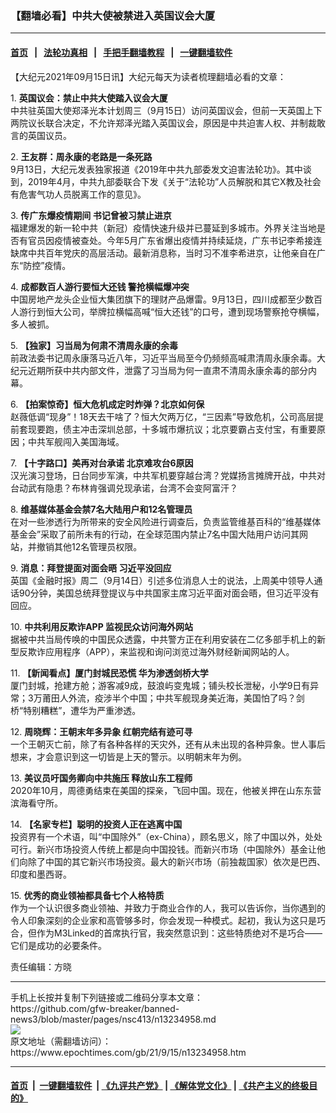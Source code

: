 ### 【翻墙必看】中共大使被禁进入英国议会大厦
------------------------

#### [首页](https://github.com/gfw-breaker/banned-news3/blob/master/README.md) &nbsp;&nbsp;|&nbsp;&nbsp; [法轮功真相](https://github.com/begood0513/basic/blob/master/README.md)  &nbsp;&nbsp;|&nbsp;&nbsp; [手把手翻墙教程](https://github.com/gfw-breaker/guides/wiki)  &nbsp;&nbsp;|&nbsp;&nbsp; [一键翻墙软件](https://github.com/gfw-breaker/nogfw/blob/master/README.md)  



<div><p>
 【大纪元2021年09月15日讯】大纪元每天为读者梳理翻墙必看的文章：
</p>
<p>
 1.
 <b>
  <ok href="http://www.epochtimes.com/gb/21/9/14/n13234175.htm" rel="noopener noreferrer" target="_blank">
   英国议会：禁止中共大使踏入议会大厦
  </ok>
 </b>
 <br/>
 中共驻英国大使郑泽光本计划周三（9月15日）访问英国议会，但前一天英国上下两院议长联合决定，不允许郑泽光踏入英国议会，原因是中共迫害人权、并制裁敢言的英国议员。
</p>
<p>
 2.
 <b>
  <ok href="http://www.epochtimes.com/gb/21/9/14/n13234459.htm" rel="noopener noreferrer" target="_blank">
   王友群：周永康的老路是一条死路
  </ok>
 </b>
 <br/>
 9月13日，大纪元发表独家报道《2019年中共九部委发文迫害法轮功》。其中谈到，2019年4月，中共九部委联合下发《关于“法轮功”人员解脱和其它X教及社会有危害气功人员脱离工作的意见》。
</p>
<p>
 3.
 <b>
  <ok href="http://www.epochtimes.com/gb/21/9/15/n13235005.htm" rel="noopener noreferrer" target="_blank">
   传广东爆疫情期间 书记曾被习禁止进京
  </ok>
 </b>
 <br/>
 福建爆发的新一轮中共（新冠）疫情快速升级并已蔓延到多城市。外界关注当地是否有官员因疫情被查处。今年5月广东省爆出疫情并持续延烧，广东书记李希接连缺席中共百年党庆的高层活动。最新消息称，当时习不准李希进京，让他亲自在广东“防控”疫情。
</p>
<p>
 4.
 <b>
  <ok href="http://www.epochtimes.com/gb/21/9/14/n13232765.htm" rel="noopener noreferrer" target="_blank">
   成都数百人游行要恒大还钱 警抢横幅爆冲突
  </ok>
 </b>
 <br/>
 中国房地产龙头企业恒大集团旗下的理财产品爆雷。9月13日，四川成都至少数百人游行到恒大公司，举牌拉横幅高喊“恒大还钱”的口号，遭到现场警察抢夺横幅，多人被抓。
</p>
<p>
 5.
 <b>
  <ok href="http://www.epochtimes.com/gb/21/9/14/n13234584.htm" rel="noopener noreferrer" target="_blank">
   【独家】习当局为何肃不清周永康的余毒
  </ok>
 </b>
 <br/>
 前政法委书记周永康落马近八年，习近平当局至今仍频频高喊肃清周永康余毒。大纪元近期所获中共内部文件，泄露了习当局为何一直肃不清周永康余毒的部分内幕。
</p>
<p>
 6.
 <b>
  <ok href="http://www.epochtimes.com/gb/21/9/14/n13233385.htm" rel="noopener noreferrer" target="_blank">
   【拍案惊奇】恒大危机成定时炸弹？北京如何保
  </ok>
 </b>
 <br/>
 赵薇低调“现身”！18天去干啥了？恒大欠两万亿，“三因素”导致危机，公司高层提前套现要跑，债主冲击深圳总部，十多城市爆抗议；北京要霸占支付宝，有重要原因；中共军舰闯入美国海域。
</p>
<p>
 7.
 <b>
  <ok href="http://www.epochtimes.com/gb/21/9/14/n13233361.htm" rel="noopener noreferrer" target="_blank">
   【十字路口】美再对台承诺 北京难攻台6原因
  </ok>
 </b>
 <br/>
 汉光演习登场，日台同步军演，中共军机要穿越台湾？党媒扬言摊牌开战，中共对台动武有隐患？布林肯强调兑现承诺，台湾不会变阿富汗？
</p>
<p>
 8.
 <b>
  <ok href="http://www.epochtimes.com/gb/21/9/14/n13234181.htm" rel="noopener noreferrer" target="_blank">
   维基媒体基金会禁7名大陆用户和12名管理员
  </ok>
 </b>
 <br/>
 在对一些渗透行为所带来的安全风险进行调查后，负责监管维基百科的“维基媒体基金会”采取了前所未有的行动，在全球范围内禁止7名中国大陆用户访问其网站，并撤销其他12名管理员权限。
</p>
<p>
 9.
 <b>
  <ok href="http://www.epochtimes.com/gb/21/9/15/n13234614.htm" rel="noopener noreferrer" target="_blank">
   消息：拜登提面对面会晤 习近平没回应
  </ok>
 </b>
 <br/>
 英国《金融时报》周二（9月14日）引述多位消息人士的说法，上周美中领导人通话90分钟，美国总统拜登提议与中共国家主席习近平面对面会晤，但习近平没有回应。
</p>
<p>
 10.
 <b>
  <ok href="http://www.epochtimes.com/gb/21/9/14/n13234564.htm" rel="noopener noreferrer" target="_blank">
   中共利用反欺诈APP 监视民众访问海外网站
  </ok>
 </b>
 <br/>
 据被中共当局传唤的中国民众透露，中共警方正在利用安装在二亿多部手机上的新型反欺诈应用程序（APP），来监视和询问浏览过海外财经新闻网站的人。
</p>
<p>
 11.
 <b>
  <ok href="http://www.epochtimes.com/gb/21/9/14/n13234501.htm" rel="noopener noreferrer" target="_blank">
   【新闻看点】厦门封城民恐慌 华为渗透剑桥大学
  </ok>
 </b>
 <br/>
 厦门封城，抢建方舱；游客减9成，鼓浪屿变鬼城；铺头校长泄秘，小学9日有异常；3万莆田人外流，疫涉半个中国；中共军舰现身美近海，美国怕了吗？剑桥“特别糟糕”，遭华为严重渗透。
</p>
<p>
 12.
 <b>
  <ok href="http://www.epochtimes.com/gb/21/9/14/n13234147.htm" rel="noopener noreferrer" target="_blank">
   周晓辉：王朝末年多异象 红朝完结有迹可寻
  </ok>
 </b>
 <br/>
 一个王朝灭亡前，除了有各种各样的天灾外，还有从未出现的各种异象。世人事后想来，才会意识到这一切皆是上天的警示。以明朝末年为例。
</p>
<p>
 13.
 <b>
  <ok href="http://www.epochtimes.com/gb/21/9/14/n13233845.htm" rel="noopener noreferrer" target="_blank">
   美议员吁国务卿向中共施压 释放山东工程师
  </ok>
 </b>
 <br/>
 2020年10月，周德勇结束在美国的探亲，飞回中国。现在，他被关押在山东东营滨海看守所。
</p>
<p>
 14.
 <b>
  <ok href="http://www.epochtimes.com/gb/21/9/14/n13232898.htm" rel="noopener noreferrer" target="_blank">
   【名家专栏】聪明的投资人正在逃离中国
  </ok>
 </b>
 <br/>
 投资界有一个术语，叫“中国除外”（ex-China），顾名思义，除了中国以外，处处可行。新兴市场投资人传统上都是向中国投钱。而新兴市场（中国除外）基金让他们向除了中国的其它新兴市场投资。最大的新兴市场（前独裁国家）依次是巴西、印度和墨西哥。
</p>
<p>
 15.
 <b>
  <ok href="http://www.epochtimes.com/gb/21/9/14/n13233596.htm" rel="noopener noreferrer" target="_blank">
   优秀的商业领袖都具备七个人格特质
  </ok>
 </b>
 <br/>
 作为一个认识很多商业领袖、并致力于商业合作的人，我可以告诉你，当你遇到的令人印象深刻的企业家和高管够多时，你会发现一种模式。起初，我认为这只是巧合，但作为M3Linked的首席执行官，我突然意识到：这些特质绝对不是巧合——它们是成功的必要条件。
</p>
<p>
 责任编辑：方晓
</p>
</div>
<hr/>
手机上长按并复制下列链接或二维码分享本文章：<br/>
https://github.com/gfw-breaker/banned-news3/blob/master/pages/nsc413/n13234958.md <br/>
<a href='https://github.com/gfw-breaker/banned-news3/blob/master/pages/nsc413/n13234958.md'><img src='https://github.com/gfw-breaker/banned-news3/blob/master/pages/nsc413/n13234958.md.png'/></a> <br/>
原文地址（需翻墙访问）：https://www.epochtimes.com/gb/21/9/15/n13234958.htm


------------------------
#### [首页](https://github.com/gfw-breaker/banned-news3/blob/master/README.md) &nbsp;|&nbsp; [一键翻墙软件](https://github.com/gfw-breaker/nogfw/blob/master/README.md) &nbsp;| [《九评共产党》](https://github.com/gfw-breaker/9ping.md/blob/master/README.md#九评之一评共产党是什么) | [《解体党文化》](https://github.com/gfw-breaker/jtdwh.md/blob/master/README.md) | [《共产主义的终极目的》](https://github.com/gfw-breaker/gczydzjmd.md/blob/master/README.md)


<img src='http://gfw-breaker.win/banned-news3/pages/nsc413/n13234958.md' width='0px' height='0px'/>
